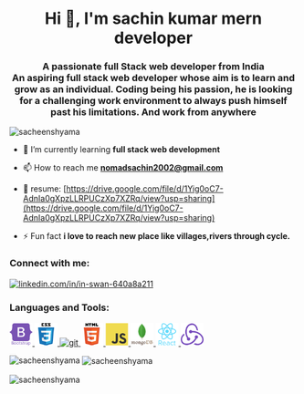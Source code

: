 <h1 align="center">Hi 👋, I'm sachin kumar mern developer</h1>
<h3 align="center">A passionate full Stack web developer from India <br> An aspiring full stack web developer whose aim is to learn and grow as an individual. Coding being his passion, he is looking for a challenging work environment to always push himself past his limitations. And work from anywhere </h3>

<p align="left"> <img src="https://komarev.com/ghpvc/?username=sacheenshyama&label=Profile%20views&color=0e75b6&style=flat" alt="sacheenshyama" /> </p>

- 🌱 I’m currently learning **full stack web development**

- 📫 How to reach me **nomadsachin2002@gmail.com**

- 📄 resume: [https://drive.google.com/file/d/1Yig0oC7-AdnIa0gXpzLLRPUCzXp7XZRq/view?usp=sharing](https://drive.google.com/file/d/1Yig0oC7-AdnIa0gXpzLLRPUCzXp7XZRq/view?usp=sharing)

- ⚡ Fun fact **i love to reach new place like villages,rivers through cycle.**

<h3 align="left">Connect with me:</h3>
<p align="left">
<a href="https://linkedin.com/in/in-swan-640a8a211" target="blank"><img align="center" src="https://raw.githubusercontent.com/rahuldkjain/github-profile-readme-generator/master/src/images/icons/Social/linked-in-alt.svg" alt="linkedin.com/in/in-swan-640a8a211" height="30" width="40" /></a>
</p>

<h3 align="left">Languages and Tools:</h3>
<p align="left"> <a href="https://getbootstrap.com" target="_blank" rel="noreferrer"> <img src="https://raw.githubusercontent.com/devicons/devicon/master/icons/bootstrap/bootstrap-plain-wordmark.svg" alt="bootstrap" width="40" height="40"/> </a> <a href="https://www.w3schools.com/css/" target="_blank" rel="noreferrer"> <img src="https://raw.githubusercontent.com/devicons/devicon/master/icons/css3/css3-original-wordmark.svg" alt="css3" width="40" height="40"/> </a> <a href="https://git-scm.com/" target="_blank" rel="noreferrer"> <img src="https://www.vectorlogo.zone/logos/git-scm/git-scm-icon.svg" alt="git" width="40" height="40"/> </a> <a href="https://www.w3.org/html/" target="_blank" rel="noreferrer"> <img src="https://raw.githubusercontent.com/devicons/devicon/master/icons/html5/html5-original-wordmark.svg" alt="html5" width="40" height="40"/> </a> <a href="https://developer.mozilla.org/en-US/docs/Web/JavaScript" target="_blank" rel="noreferrer"> <img src="https://raw.githubusercontent.com/devicons/devicon/master/icons/javascript/javascript-original.svg" alt="javascript" width="40" height="40"/> </a> <a href="https://www.mongodb.com/" target="_blank" rel="noreferrer"> <img src="https://raw.githubusercontent.com/devicons/devicon/master/icons/mongodb/mongodb-original-wordmark.svg" alt="mongodb" width="40" height="40"/> </a> <a href="https://reactjs.org/" target="_blank" rel="noreferrer"> <img src="https://raw.githubusercontent.com/devicons/devicon/master/icons/react/react-original-wordmark.svg" alt="react" width="40" height="40"/> </a> <a href="https://redux.js.org" target="_blank" rel="noreferrer"> <img src="https://raw.githubusercontent.com/devicons/devicon/master/icons/redux/redux-original.svg" alt="redux" width="40" height="40"/> </a> </p>

<p><img align="left" src="https://github-readme-stats.vercel.app/api/top-langs?username=sacheenshyama&show_icons=true&locale=en&layout=compact" alt="sacheenshyama" /></p>

<p>&nbsp;<img align="center" src="https://github-readme-stats.vercel.app/api?username=sacheenshyama&show_icons=true&locale=en" alt="sacheenshyama" /></p>

<p><img align="center" src="https://github-readme-streak-stats.herokuapp.com/?user=sacheenshyama&" alt="sacheenshyama" /></p>
